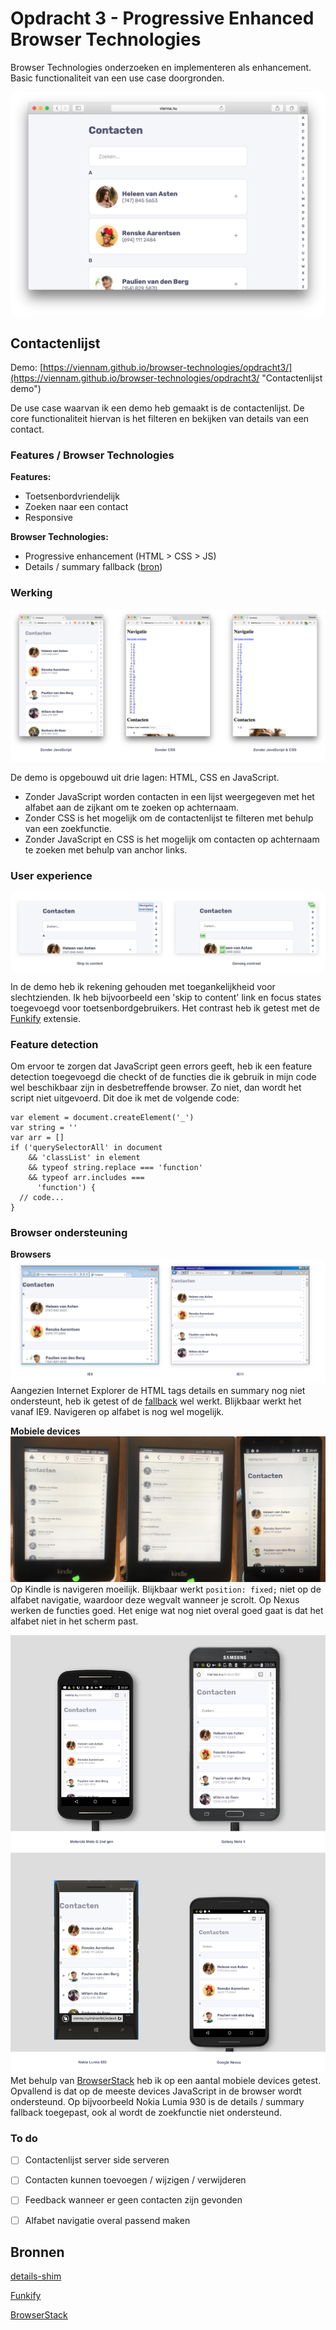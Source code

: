 # Opdracht 3 - Progressive Enhanced Browser Technologies
Browser Technologies onderzoeken en implementeren als enhancement. Basic functionaliteit van een use case doorgronden.

![Contactenlijst screenshot](images/screenshot.png)

## Contactenlijst
Demo: [https://viennam.github.io/browser-technologies/opdracht3/](https://viennam.github.io/browser-technologies/opdracht3/ "Contactenlijst demo")

De use case waarvan ik een demo heb gemaakt is de contactenlijst. De core functionaliteit hiervan is het filteren en bekijken van details van een contact.

### Features / Browser Technologies

**Features:**
- Toetsenbordvriendelijk
- Zoeken naar een contact
- Responsive


**Browser Technologies:**
- Progressive enhancement (HTML > CSS > JS)
- Details / summary fallback ([bron](https://github.com/tyleruebele/details-shim))

### Werking

![Contactenlijst werking](images/werking.png)

De demo is opgebouwd uit drie lagen: HTML, CSS en JavaScript.

- Zonder JavaScript worden contacten in een lijst weergegeven met het alfabet aan de zijkant om te zoeken op achternaam.
- Zonder CSS is het mogelijk om de contactenlijst te filteren met behulp van een zoekfunctie. 
- Zonder JavaScript en CSS is het mogelijk om contacten op achternaam te zoeken met behulp van anchor links.

### User experience

![User experience](images/ux.png)

In de demo heb ik rekening gehouden met toegankelijkheid voor slechtzienden. Ik heb bijvoorbeeld een 'skip to content' link en focus states toegevoegd voor toetsenbordgebruikers. Het contrast heb ik getest met de [Funkify](http://www.funkify.org/) extensie.

### Feature detection

Om ervoor te zorgen dat JavaScript geen errors geeft, heb ik een feature detection toegevoegd die checkt of de functies die ik gebruik in mijn code wel beschikbaar zijn in desbetreffende browser. Zo niet, dan wordt het script niet uitgevoerd. Dit doe ik met de volgende code:

```
var element = document.createElement('_')
var string = ''
var arr = []
if ('querySelectorAll' in document 
    && 'classList' in element 
    && typeof string.replace === 'function' 
    && typeof arr.includes ===
      'function') {
  // code...
}
```

### Browser ondersteuning

**Browsers**
![Browsers](images/browsers.png)
Aangezien Internet Explorer de HTML tags details en summary nog niet ondersteunt, heb ik getest of de [fallback](https://github.com/tyleruebele/details-shim) wel werkt. Blijkbaar werkt het vanaf IE9. Navigeren op alfabet is nog wel mogelijk.

**Mobiele devices**
![Devicelab](images/devicelab.png)
Op Kindle is navigeren moeilijk. Blijkbaar werkt `position: fixed;` niet op de alfabet navigatie, waardoor deze wegvalt wanneer je scrolt. Op Nexus werken de functies goed. Het enige wat nog niet overal goed gaat is dat het alfabet niet in het scherm past.

![Mobiele devices](images/mobiel.png)
Met behulp van [BrowserStack](https://www.browserstack.com/) heb ik op een aantal mobiele devices getest. Opvallend is dat op de meeste devices JavaScript in de browser wordt ondersteund. Op bijvoorbeeld Nokia Lumia 930 is de details / summary fallback toegepast, ook al wordt de zoekfunctie niet ondersteund.

### To do
- [ ] Contactenlijst server side serveren
- [ ] Contacten kunnen toevoegen / wijzigen / verwijderen
- [ ] Feedback wanneer er geen contacten zijn gevonden
- [ ] Alfabet navigatie overal passend maken


## Bronnen

[details-shim](https://github.com/tyleruebele/details-shim)

[Funkify](http://www.funkify.org/)

[BrowserStack](https://www.browserstack.com/)
